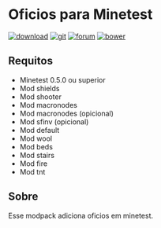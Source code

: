 # Oficios para Minetest

[![download](https://img.shields.io/github/tag/BrunoMine/sociedades.svg?style=flat-square&label=release)](https://github.com/BrunoMine/oficios/archive/master.zip)
[![git](https://img.shields.io/badge/git-project-green.svg?style=flat-square)](https://github.com/BrunoMine/oficios)
[![forum](https://img.shields.io/badge/minetest-mod-green.svg?style=flat-square)](https://forum.minetest.net)
[![bower](https://img.shields.io/badge/bower-mod-green.svg?style=flat-square)](https://minetest-bower.herokuapp.com/mods/oficios)

## Requitos
* Minetest 0.5.0 ou superior
* Mod shields
* Mod shooter
* Mod macronodes
* Mod macronodes (opicional)
* Mod sfinv (opicional)
* Mod default
* Mod wool
* Mod beds
* Mod stairs
* Mod fire
* Mod tnt

## Sobre
Esse modpack adiciona oficios em minetest.

